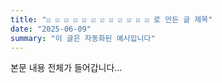 ```yaml
---
title: "☑️ ☑️ ☑️ ☑️ ☑️ ☑️ ☑️ ☑️ ☑️ ☑️ ☑️ ☑️ 로 만든 글 제목"
date: "2025-06-09"
summary: "이 글은 자동화된 예시입니다"
---
```


본문 내용 전체가 들어갑니다…
